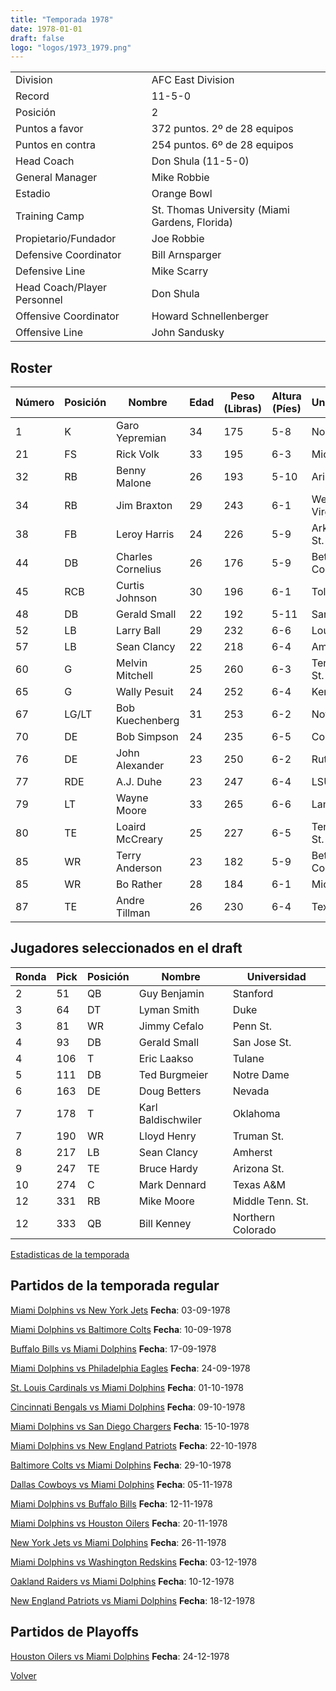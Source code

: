 ```yaml
---
title: "Temporada 1978"
date: 1978-01-01
draft: false
logo: "logos/1973_1979.png"
---
```


|                      |                      |
|-------------------------|---------------------------|
| Division               | AFC East Division            |
| Record                 | 11-5-0              |
| Posición               | 2            |
| Puntos a favor         | 372 puntos. 2º de 28 equipos           |
| Puntos en contra       | 254 puntos. 6º de 28 equipos       |
| Head Coach             | Don Shula (11-5-0)               |
| General Manager        | Mike Robbie      |
| Estadio                | Orange Bowl             |
| Training Camp          | St. Thomas University (Miami Gardens, Florida)        |
| Propietario/Fundador | Joe Robbie |
| Defensive Coordinator | Bill Arnsparger |
| Defensive Line | Mike Scarry |
| Head Coach/Player Personnel | Don Shula |
| Offensive Coordinator | Howard Schnellenberger |
| Offensive Line | John Sandusky |


## Roster

| Número | Posición | Nombre           | Edad | Peso (Libras) | Altura (Píes) | Universidad          |
|--------|----------|------------------|------|---------------|---------------|----------------------|
| 1 | K | Garo Yepremian | 34 | 175 | 5-8 | None |
| 21 | FS | Rick Volk | 33 | 195 | 6-3 | Michigan |
| 32 | RB | Benny Malone | 26 | 193 | 5-10 | Arizona St. |
| 34 | RB | Jim Braxton | 29 | 243 | 6-1 | West Virginia |
| 38 | FB | Leroy Harris | 24 | 226 | 5-9 | Arkansas St. |
| 44 | DB | Charles Cornelius | 26 | 176 | 5-9 | Bethune-Cookman |
| 45 | RCB | Curtis Johnson | 30 | 196 | 6-1 | Toledo |
| 48 | DB | Gerald Small | 22 | 192 | 5-11 | San Jose St. |
| 52 | LB | Larry Ball | 29 | 232 | 6-6 | Louisville |
| 57 | LB | Sean Clancy | 22 | 218 | 6-4 | Amherst |
| 60 | G | Melvin Mitchell | 25 | 260 | 6-3 | Tennessee St. |
| 65 | G | Wally Pesuit | 24 | 252 | 6-4 | Kentucky |
| 67 | LG/LT | Bob Kuechenberg | 31 | 253 | 6-2 | Notre Dame |
| 70 | DE | Bob Simpson | 24 | 235 | 6-5 | Colorado |
| 76 | DE | John Alexander | 23 | 250 | 6-2 | Rutgers |
| 77 | RDE | A.J. Duhe | 23 | 247 | 6-4 | LSU |
| 79 | LT | Wayne Moore | 33 | 265 | 6-6 | Lamar |
| 80 | TE | Loaird McCreary | 25 | 227 | 6-5 | Tennessee St. |
| 85 | WR | Terry Anderson | 23 | 182 | 5-9 | Bethune-Cookman |
| 85 | WR | Bo Rather | 28 | 184 | 6-1 | Michigan |
| 87 | TE | Andre Tillman | 26 | 230 | 6-4 | Texas Tech |


## Jugadores seleccionados en el draft

| Ronda | Pick | Posición | Nombre           | Universidad          |
|-------|------|----------|------------------|----------------------|
| 2 | 51 | QB | Guy Benjamin | Stanford |
| 3 | 64 | DT | Lyman Smith | Duke |
| 3 | 81 | WR | Jimmy Cefalo | Penn St. |
| 4 | 93 | DB | Gerald Small | San Jose St. |
| 4 | 106 | T | Eric Laakso | Tulane |
| 5 | 111 | DB | Ted Burgmeier | Notre Dame |
| 6 | 163 | DE | Doug Betters | Nevada |
| 7 | 178 | T | Karl Baldischwiler | Oklahoma |
| 7 | 190 | WR | Lloyd Henry | Truman St. |
| 8 | 217 | LB | Sean Clancy | Amherst |
| 9 | 247 | TE | Bruce Hardy | Arizona St. |
| 10 | 274 | C | Mark Dennard | Texas A&M |
| 12 | 331 | RB | Mike Moore | Middle Tenn. St. |
| 12 | 333 | QB | Bill Kenney | Northern Colorado |



[Estadisticas de la temporada](/historia/stats/1978)

## Partidos de la temporada regular

[Miami Dolphins vs New York Jets](/historia/partidos/mia-nyj-19780903) **Fecha**: 03-09-1978

[Miami Dolphins vs Baltimore Colts](/historia/partidos/mia-clt-19780910) **Fecha**: 10-09-1978

[Buffalo Bills vs Miami Dolphins](/historia/partidos/buf-mia-19780917) **Fecha**: 17-09-1978

[Miami Dolphins vs Philadelphia Eagles](/historia/partidos/mia-phi-19780924) **Fecha**: 24-09-1978

[St. Louis Cardinals vs Miami Dolphins](/historia/partidos/stl-mia-19781001) **Fecha**: 01-10-1978

[Cincinnati Bengals vs Miami Dolphins](/historia/partidos/cin-mia-19781009) **Fecha**: 09-10-1978

[Miami Dolphins vs San Diego Chargers](/historia/partidos/mia-sd-19781015) **Fecha**: 15-10-1978

[Miami Dolphins vs New England Patriots](/historia/partidos/mia-ne-19781022) **Fecha**: 22-10-1978

[Baltimore Colts vs Miami Dolphins](/historia/partidos/clt-mia-19781029) **Fecha**: 29-10-1978

[Dallas Cowboys vs Miami Dolphins](/historia/partidos/dal-mia-19781105) **Fecha**: 05-11-1978

[Miami Dolphins vs Buffalo Bills](/historia/partidos/mia-buf-19781112) **Fecha**: 12-11-1978

[Miami Dolphins vs Houston Oilers](/historia/partidos/mia-hou-19781120) **Fecha**: 20-11-1978

[New York Jets vs Miami Dolphins](/historia/partidos/nyj-mia-19781126) **Fecha**: 26-11-1978

[Miami Dolphins vs Washington Redskins](/historia/partidos/mia-was-19781203) **Fecha**: 03-12-1978

[Oakland Raiders vs Miami Dolphins](/historia/partidos/oak-mia-19781210) **Fecha**: 10-12-1978

[New England Patriots vs Miami Dolphins](/historia/partidos/ne-mia-19781218) **Fecha**: 18-12-1978




## Partidos de Playoffs

[Houston Oilers vs Miami Dolphins](/historia/partidos/hou-mia-19781224) **Fecha**: 24-12-1978




[Volver](/historia)